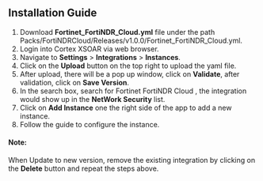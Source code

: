 ## Installation Guide
1. Download **Fortinet_FortiNDR_Cloud.yml** file under the path Packs/FortiNDRCloud/Releases/v1.0.0/Fortinet_FortiNDR_Cloud.yml.
2. Login into Cortex XSOAR via web browser.
3. Navigate to **Settings** > **Integrations** > **Instances**.
4. Click on the **Upload** button on the top right to upload the yaml file.
5. After upload, there will be a pop up window, click on **Validate**, after validation, click on **Save Version**.
6. In the search box, search for Fortinet FortiNDR Cloud , the integration would show up in the **NetWork Security** list.
7. Click on **Add Instance** one the right side of the app to add a new instance.
8. Follow the guide to configure the instance.
#### Note:
When Update to new version, remove the existing integration by clicking on the **Delete** button and repeat the steps above.